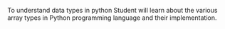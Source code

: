 To understand data types in python
Student will learn about the various array types in Python programming language and their implementation.
